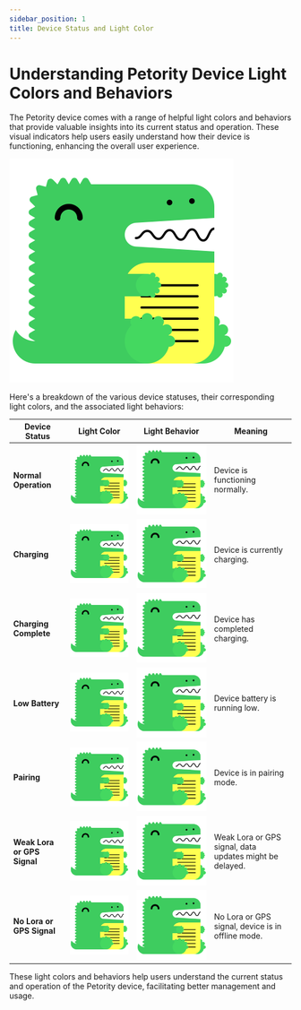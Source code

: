```yaml
---
sidebar_position: 1
title: Device Status and Light Color
---
```


# Understanding Petority Device Light Colors and Behaviors
The Petority device comes with a range of helpful light colors and behaviors that provide valuable insights into its current status and operation. These visual indicators help users easily understand how their device is functioning, enhancing the overall user experience.

![color](/img/logo.svg)  

Here's a breakdown of the various device statuses, their corresponding light colors, and the associated light behaviors:

| Device Status  | Light Color | Light Behavior |  Meaning |
| ----------- | ----------- |----------- |----------- |
| **Normal Operation**	  | ![color](/img/logo.svg)      | ![color](/img/logo.svg)      |  Device is functioning normally.     | 
| **Charging**     | ![color](/img/logo.svg)       |  ![color](/img/logo.svg)     |  Device is currently charging.      | 
| **Charging Complete**	  | ![color](/img/logo.svg)         | ![color](/img/logo.svg)        |  Device has completed charging.      | 
| **Low Battery**  | ![color](/img/logo.svg)      | ![color](/img/logo.svg)     |  Device battery is running low.      | 
| **Pairing**  | ![color](/img/logo.svg)     | ![color](/img/logo.svg)       |  Device is in pairing mode.    | 
| **Weak Lora or GPS Signal**	  | ![color](/img/logo.svg)       | ![color](/img/logo.svg)      | Weak Lora or GPS signal, data updates might be delayed.    | 
| **No Lora or GPS Signal**	  | ![color](/img/logo.svg)       | ![color](/img/logo.svg)      |  No Lora or GPS signal, device is in offline mode.    | 

These light colors and behaviors help users understand the current status and operation of the Petority device, facilitating better management and usage.
